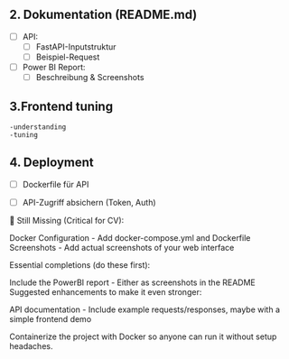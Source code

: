 ## 2. Dokumentation (README.md)
- [ ] API:
  - [ ] FastAPI-Inputstruktur
  - [ ] Beispiel-Request
- [ ] Power BI Report:
  - [ ] Beschreibung & Screenshots

## 3.Frontend tuning
    -understanding
    -tuning

## 4. Deployment
- [ ] Dockerfile für API
- [ ] API-Zugriff absichern (Token, Auth)


🚨 Still Missing (Critical for CV):


Docker Configuration - Add docker-compose.yml and Dockerfile
Screenshots - Add actual screenshots of your web interface

Essential completions (do these first):


Include the PowerBI report - Either as screenshots in the README 
Suggested enhancements to make it even stronger:

API documentation - Include example requests/responses, maybe with a simple frontend demo

Containerize the project with Docker so anyone can run it without setup headaches.
